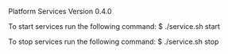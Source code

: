 Platform Services
Version 0.4.0

To start services run the following command:
$ ./service.sh start

To stop services run the following command:
$ ./service.sh stop
